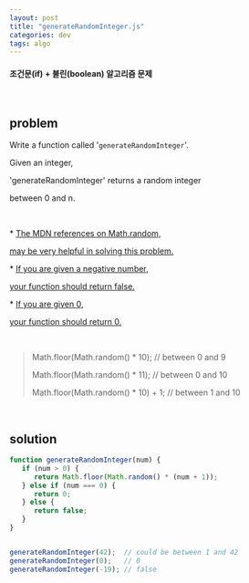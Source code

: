 ```yaml
---
layout: post
title: "generateRandomInteger.js"
categories: dev
tags: algo
---
```


#### 조건문(if) + 불린(boolean) 알고리즘 문제

<br>

## problem

Write a function called '`generateRandomInteger`'.

Given an integer,

'generateRandomInteger' returns a random integer

between 0 and n.

<br>

\* <u>The MDN references on Math.random,</u>

<u>may be very helpful in solving this problem.</u>

\* <u>If you are given a negative number,</u>

<u>your function should return false.</u>

\* <u>If you are given 0,</u>

<u>your function should return 0.</u>

<br>

> Math.floor(Math.random() * 10);	// between 0 and 9
>
> Math.floor(Math.random() * 11);	// between 0 and 10
>
> Math.floor(Math.random() * 10) + 1;	// between 1 and 10

<br>

## solution

```javascript
function generateRandomInteger(num) {
   if (num > 0) {
      return Math.floor(Math.random() * (num + 1));
   } else if (num === 0) {
      return 0;
   } else {
      return false;
   }
}


generateRandomInteger(42);	// could be between 1 and 42
generateRandomInteger(0);	// 0
generateRandomInteger(-19);	// false
```



